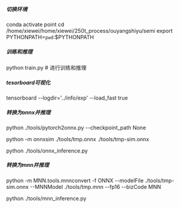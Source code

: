 ##### 切换环境
conda activate point
cd /home/xiewei/home/xiewei/250t_process/ouyangshiyu/semi
export PYTHONPATH=`pwd`:$PYTHONPATH

##### 训练和推理

python train.py # 进行训练和推理

##### tesorboard可视化

tensorboard --logdir='../info/exp' --load_fast true

##### 转换为onnx并推理

python ./tools/pytorch2onnx.py --checkpoint_path None

python -m onnxsim ./tools/tmp.onnx ./tools/tmp-sim.onnx

python ./tools/onnx_inference.py

##### 转换为mnn并推理

python -m MNN.tools.mnnconvert -f ONNX --modelFile ./tools/tmp-sim.onnx --MNNModel ./tools/tmp.mnn --fp16 --bizCode MNN

python ./tools/mnn_inference.py

